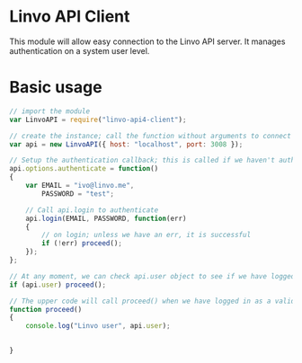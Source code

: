 Linvo API Client
=================
This module will allow easy connection to the Linvo API server. It manages authentication on a system user level.


Basic usage
===========

```javascript
// import the module
var LinvoAPI = require("linvo-api4-client");

// create the instance; call the function without arguments to connect to the main Linvo server
var api = new LinvoAPI({ host: "localhost", port: 3008 });

// Setup the authentication callback; this is called if we haven't authenticated
api.options.authenticate = function()
{
    var EMAIL = "ivo@linvo.me", 
        PASSWORD = "test";

    // Call api.login to authenticate
    api.login(EMAIL, PASSWORD, function(err)
    {
        // on login; unless we have an err, it is successful
        if (!err) proceed();
    });
};

// At any moment, we can check api.user object to see if we have logged in
if (api.user) proceed();

// The upper code will call proceed() when we have logged in as a valid Linvo user
function proceed()  
{
    console.log("Linvo user", api.user);
    

}
```
